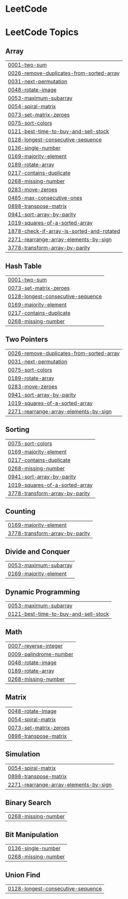# LeetCode
<!---LeetCode Topics Start-->
# LeetCode Topics
## Array
|  |
| ------- |
| [0001-two-sum](https://github.com/pradeepkumarputi/LeetCode/tree/master/0001-two-sum) |
| [0026-remove-duplicates-from-sorted-array](https://github.com/pradeepkumarputi/LeetCode/tree/master/0026-remove-duplicates-from-sorted-array) |
| [0031-next-permutation](https://github.com/pradeepkumarputi/LeetCode/tree/master/0031-next-permutation) |
| [0048-rotate-image](https://github.com/pradeepkumarputi/LeetCode/tree/master/0048-rotate-image) |
| [0053-maximum-subarray](https://github.com/pradeepkumarputi/LeetCode/tree/master/0053-maximum-subarray) |
| [0054-spiral-matrix](https://github.com/pradeepkumarputi/LeetCode/tree/master/0054-spiral-matrix) |
| [0073-set-matrix-zeroes](https://github.com/pradeepkumarputi/LeetCode/tree/master/0073-set-matrix-zeroes) |
| [0075-sort-colors](https://github.com/pradeepkumarputi/LeetCode/tree/master/0075-sort-colors) |
| [0121-best-time-to-buy-and-sell-stock](https://github.com/pradeepkumarputi/LeetCode/tree/master/0121-best-time-to-buy-and-sell-stock) |
| [0128-longest-consecutive-sequence](https://github.com/pradeepkumarputi/LeetCode/tree/master/0128-longest-consecutive-sequence) |
| [0136-single-number](https://github.com/pradeepkumarputi/LeetCode/tree/master/0136-single-number) |
| [0169-majority-element](https://github.com/pradeepkumarputi/LeetCode/tree/master/0169-majority-element) |
| [0189-rotate-array](https://github.com/pradeepkumarputi/LeetCode/tree/master/0189-rotate-array) |
| [0217-contains-duplicate](https://github.com/pradeepkumarputi/LeetCode/tree/master/0217-contains-duplicate) |
| [0268-missing-number](https://github.com/pradeepkumarputi/LeetCode/tree/master/0268-missing-number) |
| [0283-move-zeroes](https://github.com/pradeepkumarputi/LeetCode/tree/master/0283-move-zeroes) |
| [0485-max-consecutive-ones](https://github.com/pradeepkumarputi/LeetCode/tree/master/0485-max-consecutive-ones) |
| [0898-transpose-matrix](https://github.com/pradeepkumarputi/LeetCode/tree/master/0898-transpose-matrix) |
| [0941-sort-array-by-parity](https://github.com/pradeepkumarputi/LeetCode/tree/master/0941-sort-array-by-parity) |
| [1019-squares-of-a-sorted-array](https://github.com/pradeepkumarputi/LeetCode/tree/master/1019-squares-of-a-sorted-array) |
| [1878-check-if-array-is-sorted-and-rotated](https://github.com/pradeepkumarputi/LeetCode/tree/master/1878-check-if-array-is-sorted-and-rotated) |
| [2271-rearrange-array-elements-by-sign](https://github.com/pradeepkumarputi/LeetCode/tree/master/2271-rearrange-array-elements-by-sign) |
| [3778-transform-array-by-parity](https://github.com/pradeepkumarputi/LeetCode/tree/master/3778-transform-array-by-parity) |
## Hash Table
|  |
| ------- |
| [0001-two-sum](https://github.com/pradeepkumarputi/LeetCode/tree/master/0001-two-sum) |
| [0073-set-matrix-zeroes](https://github.com/pradeepkumarputi/LeetCode/tree/master/0073-set-matrix-zeroes) |
| [0128-longest-consecutive-sequence](https://github.com/pradeepkumarputi/LeetCode/tree/master/0128-longest-consecutive-sequence) |
| [0169-majority-element](https://github.com/pradeepkumarputi/LeetCode/tree/master/0169-majority-element) |
| [0217-contains-duplicate](https://github.com/pradeepkumarputi/LeetCode/tree/master/0217-contains-duplicate) |
| [0268-missing-number](https://github.com/pradeepkumarputi/LeetCode/tree/master/0268-missing-number) |
## Two Pointers
|  |
| ------- |
| [0026-remove-duplicates-from-sorted-array](https://github.com/pradeepkumarputi/LeetCode/tree/master/0026-remove-duplicates-from-sorted-array) |
| [0031-next-permutation](https://github.com/pradeepkumarputi/LeetCode/tree/master/0031-next-permutation) |
| [0075-sort-colors](https://github.com/pradeepkumarputi/LeetCode/tree/master/0075-sort-colors) |
| [0189-rotate-array](https://github.com/pradeepkumarputi/LeetCode/tree/master/0189-rotate-array) |
| [0283-move-zeroes](https://github.com/pradeepkumarputi/LeetCode/tree/master/0283-move-zeroes) |
| [0941-sort-array-by-parity](https://github.com/pradeepkumarputi/LeetCode/tree/master/0941-sort-array-by-parity) |
| [1019-squares-of-a-sorted-array](https://github.com/pradeepkumarputi/LeetCode/tree/master/1019-squares-of-a-sorted-array) |
| [2271-rearrange-array-elements-by-sign](https://github.com/pradeepkumarputi/LeetCode/tree/master/2271-rearrange-array-elements-by-sign) |
## Sorting
|  |
| ------- |
| [0075-sort-colors](https://github.com/pradeepkumarputi/LeetCode/tree/master/0075-sort-colors) |
| [0169-majority-element](https://github.com/pradeepkumarputi/LeetCode/tree/master/0169-majority-element) |
| [0217-contains-duplicate](https://github.com/pradeepkumarputi/LeetCode/tree/master/0217-contains-duplicate) |
| [0268-missing-number](https://github.com/pradeepkumarputi/LeetCode/tree/master/0268-missing-number) |
| [0941-sort-array-by-parity](https://github.com/pradeepkumarputi/LeetCode/tree/master/0941-sort-array-by-parity) |
| [1019-squares-of-a-sorted-array](https://github.com/pradeepkumarputi/LeetCode/tree/master/1019-squares-of-a-sorted-array) |
| [3778-transform-array-by-parity](https://github.com/pradeepkumarputi/LeetCode/tree/master/3778-transform-array-by-parity) |
## Counting
|  |
| ------- |
| [0169-majority-element](https://github.com/pradeepkumarputi/LeetCode/tree/master/0169-majority-element) |
| [3778-transform-array-by-parity](https://github.com/pradeepkumarputi/LeetCode/tree/master/3778-transform-array-by-parity) |
## Divide and Conquer
|  |
| ------- |
| [0053-maximum-subarray](https://github.com/pradeepkumarputi/LeetCode/tree/master/0053-maximum-subarray) |
| [0169-majority-element](https://github.com/pradeepkumarputi/LeetCode/tree/master/0169-majority-element) |
## Dynamic Programming
|  |
| ------- |
| [0053-maximum-subarray](https://github.com/pradeepkumarputi/LeetCode/tree/master/0053-maximum-subarray) |
| [0121-best-time-to-buy-and-sell-stock](https://github.com/pradeepkumarputi/LeetCode/tree/master/0121-best-time-to-buy-and-sell-stock) |
## Math
|  |
| ------- |
| [0007-reverse-integer](https://github.com/pradeepkumarputi/LeetCode/tree/master/0007-reverse-integer) |
| [0009-palindrome-number](https://github.com/pradeepkumarputi/LeetCode/tree/master/0009-palindrome-number) |
| [0048-rotate-image](https://github.com/pradeepkumarputi/LeetCode/tree/master/0048-rotate-image) |
| [0189-rotate-array](https://github.com/pradeepkumarputi/LeetCode/tree/master/0189-rotate-array) |
| [0268-missing-number](https://github.com/pradeepkumarputi/LeetCode/tree/master/0268-missing-number) |
## Matrix
|  |
| ------- |
| [0048-rotate-image](https://github.com/pradeepkumarputi/LeetCode/tree/master/0048-rotate-image) |
| [0054-spiral-matrix](https://github.com/pradeepkumarputi/LeetCode/tree/master/0054-spiral-matrix) |
| [0073-set-matrix-zeroes](https://github.com/pradeepkumarputi/LeetCode/tree/master/0073-set-matrix-zeroes) |
| [0898-transpose-matrix](https://github.com/pradeepkumarputi/LeetCode/tree/master/0898-transpose-matrix) |
## Simulation
|  |
| ------- |
| [0054-spiral-matrix](https://github.com/pradeepkumarputi/LeetCode/tree/master/0054-spiral-matrix) |
| [0898-transpose-matrix](https://github.com/pradeepkumarputi/LeetCode/tree/master/0898-transpose-matrix) |
| [2271-rearrange-array-elements-by-sign](https://github.com/pradeepkumarputi/LeetCode/tree/master/2271-rearrange-array-elements-by-sign) |
## Binary Search
|  |
| ------- |
| [0268-missing-number](https://github.com/pradeepkumarputi/LeetCode/tree/master/0268-missing-number) |
## Bit Manipulation
|  |
| ------- |
| [0136-single-number](https://github.com/pradeepkumarputi/LeetCode/tree/master/0136-single-number) |
| [0268-missing-number](https://github.com/pradeepkumarputi/LeetCode/tree/master/0268-missing-number) |
## Union Find
|  |
| ------- |
| [0128-longest-consecutive-sequence](https://github.com/pradeepkumarputi/LeetCode/tree/master/0128-longest-consecutive-sequence) |
<!---LeetCode Topics End-->